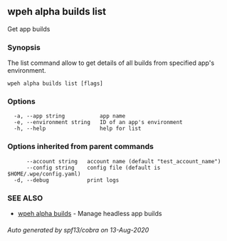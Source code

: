 ## wpeh alpha builds list

Get app builds

### Synopsis

The list command allow to get details of all builds from specified app's environment.

```
wpeh alpha builds list [flags]
```

### Options

```
  -a, --app string           app name
  -e, --environment string   ID of an app's environment
  -h, --help                 help for list
```

### Options inherited from parent commands

```
      --account string   account name (default "test_account_name")
      --config string    config file (default is $HOME/.wpe/config.yaml)
  -d, --debug            print logs
```

### SEE ALSO

* [wpeh alpha builds](wpeh_alpha_builds.md)	 - Manage headless app builds

###### Auto generated by spf13/cobra on 13-Aug-2020
